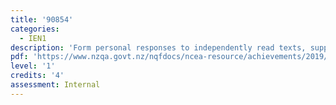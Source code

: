 ```yaml
---
title: '90854'
categories:
  - IEN1
description: 'Form personal responses to independently read texts, supported by evidence'
pdf: 'https://www.nzqa.govt.nz/nqfdocs/ncea-resource/achievements/2019/as90854.pdf'
level: '1'
credits: '4'
assessment: Internal
---
```


